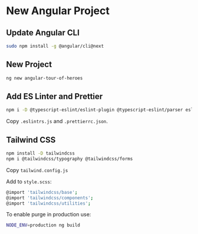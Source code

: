 # New Angular Project

## Update Angular CLI

```bash
sudo npm install -g @angular/cli@next
```

## New Project

```bash
ng new angular-tour-of-heroes
```

## Add ES Linter and Prettier

```bash
npm i -D @typescript-eslint/eslint-plugin @typescript-eslint/parser eslint eslint-config-airbnb-base eslint-config-prettier eslint-plugin-import eslint-plugin-prettier prettier
```

Copy `.eslintrs.js` and `.prettierrc.json`.

## Tailwind CSS

```bash
npm install -D tailwindcss
npm i @tailwindcss/typography @tailwindcss/forms
```

Copy `tailwind.config.js`

Add to `style.scss`:

```bash
@import 'tailwindcss/base';
@import 'tailwindcss/components';
@import 'tailwindcss/utilities';
```

To enable purge in production use:

```bash
NODE_ENV=production ng build
```
